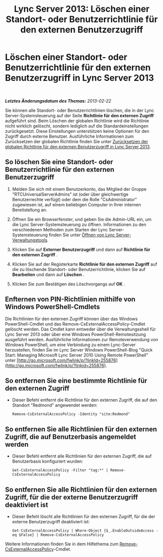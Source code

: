﻿---
title: 'Lync Server 2013: Löschen einer Standort- oder Benutzerrichtlinie für den externen Benutzerzugriff'
TOCTitle: Löschen einer Standort- oder Benutzerrichtlinie für den externen Benutzerzugriff
ms:assetid: 6d907507-825b-4354-9c03-337a459f72de
ms:mtpsurl: https://technet.microsoft.com/de-de/library/Gg521013(v=OCS.15)
ms:contentKeyID: 49294332
ms.date: 05/19/2016
mtps_version: v=OCS.15
ms.translationtype: HT
---

# Löschen einer Standort- oder Benutzerrichtlinie für den externen Benutzerzugriff in Lync Server 2013

 

_**Letztes Änderungsdatum des Themas:** 2013-02-22_

Sie können alle Standort- oder Benutzerrichtlinien löschen, die in der Lync Server-Systemsteuerung auf der Seite **Richtlinie für den externen Zugriff** aufgeführt sind. Beim Löschen der globalen Richtlinie wird die Richtlinie nicht wirklich gelöscht, sondern lediglich auf die Standardeinstellungen zurückgesetzt. Diese Einstellungen unterstützen keine Optionen für den Zugriff durch externe Benutzer. Ausführliche Informationen zum Zurücksetzen der globalen Richtlinie finden Sie unter [Zurücksetzen der globalen Richtlinie für den externen Benutzerzugriff in Lync Server 2013](lync-server-2013-reset-the-global-policy-for-external-user-access.md).

## So löschen Sie eine Standort- oder Benutzerrichtlinie für den externen Benutzerzugriff

1.  Melden Sie sich mit einem Benutzerkonto, das Mitglied der Gruppe "RTCUniversalServerAdmins" ist (oder über gleichwertige Benutzerrechte verfügt) oder dem die Rolle "CsAdministrator" zugewiesen ist, auf einem beliebigen Computer in Ihrer internen Bereitstellung an.

2.  Öffnen Sie ein Browserfenster, und geben Sie die Admin-URL ein, um die Lync Server-Systemsteuerung zu öffnen. Informationen zu den verschiedenen Methoden zum Starten der Lync Server-Systemsteuerung finden Sie unter [Öffnen von Lync Server-Verwaltungstools](lync-server-2013-open-lync-server-administrative-tools.md).

3.  Klicken Sie auf **Externer Benutzerzugriff** und dann auf **Richtlinie für den externen Zugriff** .

4.  Klicken Sie auf der Registerkarte **Richtlinie für den externen Zugriff** auf die zu löschende Standort- oder Benutzerrichtlinie, klicken Sie auf **Bearbeiten** und dann auf **Löschen** .

5.  Klicken Sie zum Bestätigen des Löschvorgangs auf **OK** .

## Enfternen von PIN-Richtlinien mithilfe von Windows PowerShell-Cmdlets

Die Richtlinien für den externen Zugriff können über das Windows PowerShell-Cmdlet und das Remove-CsExternalAccessPolicy-Cmdlet gelöscht werden. Das Cmdlet kann entweder über die Verwaltungsshell für Lync Server 2013 oder über eine Windows PowerShell-Remotesitzung ausgeführt werden. Ausführliche Informationen zur Remoteverwendung von Windows PowerShell, um eine Verbindung zu einem Lync-Server herzustellen, finden Sie im Lync Server Windows PowerShell-Blog "Quick Start: Managing Microsoft Lync Server 2010 Using Remote PowerShell" unter [http://go.microsoft.com/fwlink/p/?linkId=255876](http://go.microsoft.com/fwlink/p/?linkid=255876).

## So entfernen Sie eine bestimmte Richtlinie für den externen Zugriff

  - Dieser Befehl entfernt die Richtlinie für den externen Zugriff, die auf den Standort "Redmond" angewendet werden:
    
        Remove-CsExternalAccessPolicy -Identity "site:Redmond"

## So entfernen Sie alle Richtlinien für den externen Zugriff, die auf Benutzerbasis angemeldet werden

  - Dieser Befehl entfernt alle Richtlinien für den externen Zugriff, die auf Benutzerbasis konfiguriert wurden:
    
        Get-CsExternalAccessPolicy -Filter "tag:*" | Remove-CsExternalAccessPolicy

## So entfernen Sie alle Richtlinien für den externen Zugriff, für die der externe Benutzerzugriff deaktiviert ist

  - Dieser Befehl löscht alle Richtlinien für den externen Zugriff, für die der externe Benutzerzugriff deaktiviert ist:
    
        Get-CsExternalAccessPolicy | Where-Object {$_.EnableOutsideAccess -eq $False} | Remove-CsExternalAccessPolicy

Weitere Informationen finden Sie in dem Hilfethema zum [Remove-CsExternalAccessPolicy](remove-csexternalaccesspolicy.md)-Cmdlet.

